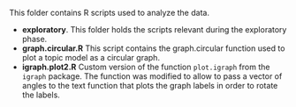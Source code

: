 This folder contains R scripts used to analyze the data.

- **exploratory**. This folder holds the scripts relevant during the exploratory phase.
- **graph.circular.R** This script contains the graph.circular function used to plot a topic model as a circular graph.
- **igraph.plot2.R** Custom version of the function `plot.igraph` from the `igraph` package. The function was modified to allow to pass a vector of angles to the text function that plots the graph labels in order to rotate the labels.